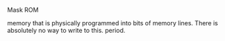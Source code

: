 Mask ROM

memory that is physically programmed into bits of memory lines. There is absolutely no way to write to this. period.